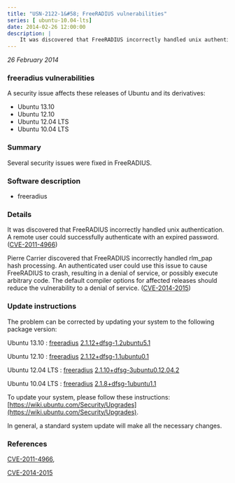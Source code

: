 ```yaml
---
title: "USN-2122-1&#58; FreeRADIUS vulnerabilities"
series: [ ubuntu-10.04-lts]
date: 2014-02-26 12:00:00
description: |
    It was discovered that FreeRADIUS incorrectly handled unix authentication. A remote user could successfully authenticate with an expired password. ([CVE-2011-4966](http://people.ubuntu.com/~ubuntu-security/cve/CVE-2011-4966))
--- 
```

 
 

*26 February 2014*

### freeradius vulnerabilities

A security issue affects these releases of Ubuntu and its derivatives:

* Ubuntu 13.10
* Ubuntu 12.10
* Ubuntu 12.04 LTS
* Ubuntu 10.04 LTS

### Summary

Several security issues were fixed in FreeRADIUS. 

### Software description

* freeradius 

### Details

It was discovered that FreeRADIUS incorrectly handled unix authentication. A remote user could successfully authenticate with an expired password. ([CVE-2011-4966](http://people.ubuntu.com/~ubuntu-security/cve/CVE-2011-4966))

Pierre Carrier discovered that FreeRADIUS incorrectly handled rlm_pap hash processing. An authenticated user could use this issue to cause FreeRADIUS to crash, resulting in a denial of service, or possibly execute arbitrary code. The default compiler options for affected releases should reduce the vulnerability to a denial of service. ([CVE-2014-2015](http://people.ubuntu.com/~ubuntu-security/cve/CVE-2014-2015)) 

### Update instructions

The problem can be corrected by updating your system to the following package version:

Ubuntu 13.10
 : [freeradius](https://launchpad.net/ubuntu/+source/freeradius) <span> [2.1.12+dfsg-1.2ubuntu5.1](https://launchpad.net/ubuntu/+source/freeradius/2.1.12+dfsg-1.2ubuntu5.1) </span> 

Ubuntu 12.10
 : [freeradius](https://launchpad.net/ubuntu/+source/freeradius) <span> [2.1.12+dfsg-1.1ubuntu0.1](https://launchpad.net/ubuntu/+source/freeradius/2.1.12+dfsg-1.1ubuntu0.1) </span> 

Ubuntu 12.04 LTS
 : [freeradius](https://launchpad.net/ubuntu/+source/freeradius) <span> [2.1.10+dfsg-3ubuntu0.12.04.2](https://launchpad.net/ubuntu/+source/freeradius/2.1.10+dfsg-3ubuntu0.12.04.2) </span> 

Ubuntu 10.04 LTS
 : [freeradius](https://launchpad.net/ubuntu/+source/freeradius) <span> [2.1.8+dfsg-1ubuntu1.1](https://launchpad.net/ubuntu/+source/freeradius/2.1.8+dfsg-1ubuntu1.1) </span> 

To update your system, please follow these instructions: [https://wiki.ubuntu.com/Security/Upgrades](https://wiki.ubuntu.com/Security/Upgrades).

In general, a standard system update will make all the necessary changes. 

### References

 
 [CVE-2011-4966](http://people.ubuntu.com/~ubuntu-security/cve/CVE-2011-4966), 

 [CVE-2014-2015](http://people.ubuntu.com/~ubuntu-security/cve/CVE-2014-2015)
 

